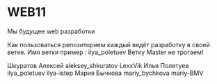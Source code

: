 # WEB11
Мы будущее web разработки


Как пользоваться репозиторием
каждый ведёт разработку в своей ветке. Имя ветки пример : ilya_poletuev
Ветку Master не трогаем!



Шкуратов Алексей     aleksey_shkuratov    LexxVik
Илья Полетуев        ilya_poletuev        ilya-istep
Мария Бычкова        mariy_bychkova       mariy-BMV
